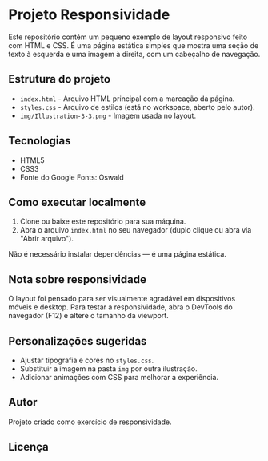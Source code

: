 # Projeto Responsividade

Este repositório contém um pequeno exemplo de layout responsivo feito com HTML e CSS. É uma página estática simples que mostra uma seção de texto à esquerda e uma imagem à direita, com um cabeçalho de navegação.

## Estrutura do projeto

- `index.html` - Arquivo HTML principal com a marcação da página.
- `styles.css` - Arquivo de estilos (está no workspace, aberto pelo autor).
- `img/Illustration-3-3.png` - Imagem usada no layout.

## Tecnologias

- HTML5
- CSS3
- Fonte do Google Fonts: Oswald

## Como executar localmente

1. Clone ou baixe este repositório para sua máquina.
2. Abra o arquivo `index.html` no seu navegador (duplo clique ou abra via "Abrir arquivo").

Não é necessário instalar dependências — é uma página estática.

## Nota sobre responsividade

O layout foi pensado para ser visualmente agradável em dispositivos móveis e desktop. Para testar a responsividade, abra o DevTools do navegador (F12) e altere o tamanho da viewport.

## Personalizações sugeridas

- Ajustar tipografia e cores no `styles.css`.
- Substituir a imagem na pasta `img` por outra ilustração.
- Adicionar animações com CSS para melhorar a experiência.

## Autor

Projeto criado como exercício de responsividade.

## Licença



